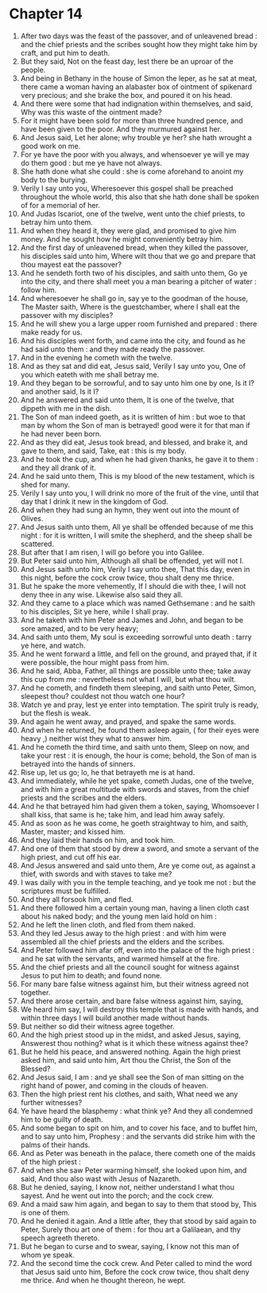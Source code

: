 # Chapter 14

1. After two days was the feast of the passover, and of unleavened bread : and the chief priests and the scribes sought how they might take him by craft, and put him to death.
2. But they said, Not on the feast day, lest there be an uproar of the people.
3. And being in Bethany in the house of Simon the leper, as he sat at meat, there came a woman having an alabaster box of ointment of spikenard very precious; and she brake the box, and poured it on his head.
4. And there were some that had indignation within themselves, and said, Why was this waste of the ointment made?
5. For it might have been sold for more than three hundred pence, and have been given to the poor. And they murmured against her.
6. And Jesus said, Let her alone; why trouble ye her? she hath wrought a good work on me.
7. For ye have the poor with you always, and whensoever ye will ye may do them good : but me ye have not always.
8. She hath done what she could : she is come aforehand to anoint my body to the burying.
9. Verily I say unto you, Wheresoever this gospel shall be preached throughout the whole world, this also that she hath done shall be spoken of for a memorial of her.
10. And Judas Iscariot, one of the twelve, went unto the chief priests, to betray him unto them.
11. And when they heard it, they were glad, and promised to give him money. And he sought how he might conveniently betray him.
12. And the first day of unleavened bread, when they killed the passover, his disciples said unto him, Where wilt thou that we go and prepare that thou mayest eat the passover?
13. And he sendeth forth two of his disciples, and saith unto them, Go ye into the city, and there shall meet you a man bearing a pitcher of water : follow him.
14. And wheresoever he shall go in, say ye to the goodman of the house, The Master saith, Where is the guestchamber, where I shall eat the passover with my disciples?
15. And he will shew you a large upper room furnished and prepared : there make ready for us.
16. And his disciples went forth, and came into the city, and found as he had said unto them : and they made ready the passover.
17. And in the evening he cometh with the twelve.
18. And as they sat and did eat, Jesus said, Verily I say unto you, One of you which eateth with me shall betray me.
19. And they began to be sorrowful, and to say unto him one by one, Is it I? and another said, Is it I?
20. And he answered and said unto them, It is one of the twelve, that dippeth with me in the dish.
21. The Son of man indeed goeth, as it is written of him : but woe to that man by whom the Son of man is betrayed! good were it for that man if he had never been born.
22. And as they did eat, Jesus took bread, and blessed, and brake it, and gave to them, and said, Take, eat : this is my body.
23. And he took the cup, and when he had given thanks, he gave it to them : and they all drank of it.
24. And he said unto them, This is my blood of the new testament, which is shed for many.
25. Verily I say unto you, I will drink no more of the fruit of the vine, until that day that I drink it new in the kingdom of God.
26. And when they had sung an hymn, they went out into the mount of Olives.
27. And Jesus saith unto them, All ye shall be offended because of me this night : for it is written, I will smite the shepherd, and the sheep shall be scattered.
28. But after that I am risen, I will go before you into Galilee.
29. But Peter said unto him, Although all shall be offended, yet will not I.
30. And Jesus saith unto him, Verily I say unto thee, That this day, even in this night, before the cock crow twice, thou shalt deny me thrice.
31. But he spake the more vehemently, If I should die with thee, I will not deny thee in any wise. Likewise also said they all.
32. And they came to a place which was named Gethsemane : and he saith to his disciples, Sit ye here, while I shall pray.
33. And he taketh with him Peter and James and John, and began to be sore amazed, and to be very heavy;
34. And saith unto them, My soul is exceeding sorrowful unto death : tarry ye here, and watch.
35. And he went forward a little, and fell on the ground, and prayed that, if it were possible, the hour might pass from him.
36. And he said, Abba, Father, all things are possible unto thee; take away this cup from me : nevertheless not what I will, but what thou wilt.
37. And he cometh, and findeth them sleeping, and saith unto Peter, Simon, sleepest thou? couldest not thou watch one hour?
38. Watch ye and pray, lest ye enter into temptation. The spirit truly is ready, but the flesh is weak.
39. And again he went away, and prayed, and spake the same words.
40. And when he returned, he found them asleep again, ( for their eyes were heavy ,) neither wist they what to answer him.
41. And he cometh the third time, and saith unto them, Sleep on now, and take your rest : it is enough, the hour is come; behold, the Son of man is betrayed into the hands of sinners.
42. Rise up, let us go; lo, he that betrayeth me is at hand.
43. And immediately, while he yet spake, cometh Judas, one of the twelve, and with him a great multitude with swords and staves, from the chief priests and the scribes and the elders.
44. And he that betrayed him had given them a token, saying, Whomsoever I shall kiss, that same is he; take him, and lead him away safely.
45. And as soon as he was come, he goeth straightway to him, and saith, Master, master; and kissed him.
46. And they laid their hands on him, and took him.
47. And one of them that stood by drew a sword, and smote a servant of the high priest, and cut off his ear.
48. And Jesus answered and said unto them, Are ye come out, as against a thief, with swords and with staves to take me?
49. I was daily with you in the temple teaching, and ye took me not : but the scriptures must be fulfilled.
50. And they all forsook him, and fled.
51. And there followed him a certain young man, having a linen cloth cast about his naked body; and the young men laid hold on him :
52. And he left the linen cloth, and fled from them naked.
53. And they led Jesus away to the high priest : and with him were assembled all the chief priests and the elders and the scribes.
54. And Peter followed him afar off, even into the palace of the high priest : and he sat with the servants, and warmed himself at the fire.
55. And the chief priests and all the council sought for witness against Jesus to put him to death; and found none.
56. For many bare false witness against him, but their witness agreed not together.
57. And there arose certain, and bare false witness against him, saying,
58. We heard him say, I will destroy this temple that is made with hands, and within three days I will build another made without hands.
59. But neither so did their witness agree together.
60. And the high priest stood up in the midst, and asked Jesus, saying, Answerest thou nothing? what is it which these witness against thee?
61. But he held his peace, and answered nothing. Again the high priest asked him, and said unto him, Art thou the Christ, the Son of the Blessed?
62. And Jesus said, I am : and ye shall see the Son of man sitting on the right hand of power, and coming in the clouds of heaven.
63. Then the high priest rent his clothes, and saith, What need we any further witnesses?
64. Ye have heard the blasphemy : what think ye? And they all condemned him to be guilty of death.
65. And some began to spit on him, and to cover his face, and to buffet him, and to say unto him, Prophesy : and the servants did strike him with the palms of their hands.
66. And as Peter was beneath in the palace, there cometh one of the maids of the high priest :
67. And when she saw Peter warming himself, she looked upon him, and said, And thou also wast with Jesus of Nazareth.
68. But he denied, saying, I know not, neither understand I what thou sayest. And he went out into the porch; and the cock crew.
69. And a maid saw him again, and began to say to them that stood by, This is one of them.
70. And he denied it again. And a little after, they that stood by said again to Peter, Surely thou art one of them : for thou art a Galilaean, and thy speech agreeth thereto.
71. But he began to curse and to swear, saying, I know not this man of whom ye speak.
72. And the second time the cock crew. And Peter called to mind the word that Jesus said unto him, Before the cock crow twice, thou shalt deny me thrice. And when he thought thereon, he wept.


